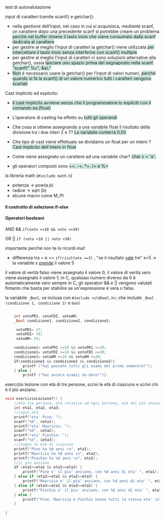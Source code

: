 test di autovalutazione

input di caratteri tramite scanf() e getchar():
- nella gestione dell’input, nel caso in cui si acquisisca, mediante scanf, un carattere dopo una precedente scanf si potrebbe creare un problema<span style="background:rgba(3, 135, 102, 0.2)"> perchè nel buffer rimane il tasto invio che viene consumato dalla scanf dedicata al carattere</span>
- per gestire al meglio l’input di caratteri la getchar() viene utilizzata <span style="background:rgba(3, 135, 102, 0.2)">per intercettare il tasto invio senza interferire con scanf() multiple</span>
- per gestire al meglio l’input di caratteri ci sono soluzioni alternative alla getchar(), ossia <span style="background:rgba(3, 135, 102, 0.2)">lasciare uno spazio prima del segnaposto nella scanf. "scanf(" %c", &a);"</span>
- <span style="background:rgba(3, 135, 102, 0.2)">Non</span> è necessario usare la getchar() per l’input di valori numeri, <span style="background:rgba(3, 135, 102, 0.2)">perché quando si fa la scanf() di un valore numerico tutti i caratteri vengono scartati</span>

Cast implicito ed esplicito:
- <span style="background:rgba(3, 135, 102, 0.2)">Il cast implicito avviene senza che il programmatore lo espliciti con il comando es:(float)</span>
- L’operatore di casting ha effetto su <span style="background:rgba(3, 135, 102, 0.2)">tutti gli operandi</span>
- Che cosa si ottiene assegnando a una variabile float il risultato della divisione tra i due interi 2 e 7? <span style="background:rgba(3, 135, 102, 0.2)">La variabile conterrà 0,00</span>
- Che tipo di cast viene effettuato se dividiamo un float per un intero ? <span style="background:rgba(3, 135, 102, 0.2)">Cast implicito dell'intero in float</span>

- Come viene assegnato un carattere ad una variabile char? <span style="background:rgba(3, 135, 102, 0.2)">char c = 'a';</span>
- gli operatori composti sono <span style="background:rgba(3, 135, 102, 0.2)">+=, -=, *=, /= e %=</span>


la libreria math (`#include math.h`)
- potenza -> pow(a,b)
- radice -> sqrt (b)
- alcune macro come M_PI



#### Il costrutto di selezione if-else

#### Operatori booleani 
AND &&         `if(voto >=18 && voto <=30)`

OR ||      `if (voto <18 || voto >30)`

importante perchè non te lo ricordi mai! 
- differenza tra = e ==
	`if(risultato ==3)` , "se il risultato <u>vale</u> tre"
	x=5 -> la variabile x <u>prende</u> il valore 5

il valore di verità falso viene assegnato il valore 0;
il valore di verità vero viene assegnato il valore 1;
in C, qualsiasi numero diverso da 0 è automaticamente vero
sempre in C, gli operatori && e || vengono valutati fintanto che basta per stabilire se un'espressione è vera o falsa.

la variabile `_Bool`, va inclusa con `#include <stdbool.h>`; che include `_Bool (condizione 1, condizione 2)` e `bool`
```C

	int votoPR1, votoFDI, votoAM;
	_Bool condizione1, condizione2, condizione3;

	 votoPR1= 27;
	 votoFDI= 30;
	 votoAM= 24;

	condizione1= votoPR1 >=18 && votoPR1 <=30;
	condizione1= votoFDI >=18 && votoFDI <=30;
	condizione1= votoAM >=18 && votoAM <=30;
	if(condizione1 && condizione2 && condizione3){
		printf ("hai passato tutti gli esami del primo semestre!");
	} else {
		printf ("hai ancora esamii da dare!")}
```



esercizio lezione 
con età di tre persone, scrivi le età di ciascuno e scrivi chi è il più anziano.

```C
void esercizioLezione7() {  
    //età tre persone, età relativa ad ogni persona, età del più anziano  
    int eta1, eta2, eta3;  
    //input età  
    printf("eta' Pino: ");  
    scanf("%d", &eta1);  
    printf("eta' Maurizio: ");  
    scanf("%d", &eta2);  
    printf("eta' Piochio: ");  
    scanf("%d", &eta3);  
    //stampa le età di ciascuno  
    printf("Pino ha %d anni \n", eta1);  
    printf("Maurizio ha %d anni \n", eta2);  
    printf("Piochio ha %d anni \n", eta3);  
    //il più anziano  
    if (eta1>=eta2 && eta1>=eta3) {  
        printf("Pino e' il piu' anziano, con %d anni di eta' ", eta1);  
    } else if (eta2>=eta1 && eta2>=eta3) {  
        printf("Maurizio e' il piu' anziano, con %d anni di eta' ", eta2);  
    } else if (eta3>=eta1 && eta3>=eta2) {  
        printf("Piochio e' il piu' anziano, con %d anni di eta' ", eta3);  
    } else {  
        printf("Pino, Maurizio e Piochio hanno tutti la stessa eta' \n");  
    }  
  
}
```


